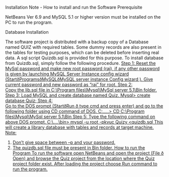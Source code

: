 Installation Note - How to install and run the Software 
Prerequisite

NetBeans Ver 6.9 and MySQL 5.1 or higher version must be installed on the PC to run the program. 

Database Installation

The software project is distributed with a backup copy of a Database named QUIZ with required tables. Some dummy records are also present in the tables for testing purposes, which can be deleted before inserting real data. A sql script Quizdb.sql is provided for this purpose.
To install database from Quizdb.sql, simply follow the following procedure.
<u>Step 1:</ul> Reset the MySql password and make new root password (raj), if any other password is given by launching MySQL Server Instance config wizard (StartðProgramsðMySQLðMySQL server instance Config wizard ).
Give current password and new password as “raj” for root.
Step 2:  
Copy the lib.sql file in C:\Program files\Mysql\MySql server 5.1\Bin folder.
Step 3:
Load MySQL and create database named Quiz.
Mysql> create database Quiz;
Step 4:  
Go to the DOS prompt (StartðRun ð type cmd and press enter) and go to the following folder using CD command of DOS.
C:\.....> CD C:\Program files\Mysql\MySql server 5.1\Bin
Step 5: 
Type the following command on above DOS prompt.
C:\….\bin> mysql -u root -pkvuc Quizy  <quizdb.sql
This will create a library database with tables and records at target machine.
Note:
1. Don’t give space between –p and your password.
2. The quizdb.sql  file must be present in Bin folder.
How to run the Program 
To run the software open NetBeans and open the project (File ð Open) and browse the Quiz project from the location where the Quiz project folder exist. After loading the project choose Run command to run the program.
